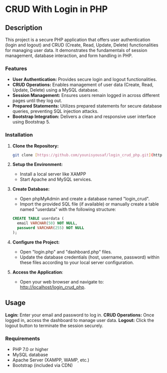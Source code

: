 # CRUD With Login in PHP

## Description

This project is a secure PHP application that offers user authentication (login and logout) and CRUD (Create, Read, Update, Delete) functionalities for managing user data. It demonstrates the fundamentals of session management, database interaction, and form handling in PHP.

### Features

* **User Authentication:** Provides secure login and logout functionalities.
* **CRUD Operations:** Enables management of user data (Create, Read, Update, Delete) using a MySQL database.
* **Session Management:** Ensures users remain logged in across different pages until they log out.
* **Prepared Statements:** Utilizes prepared statements for secure database queries, preventing SQL injection attacks.
* **Bootstrap Integration:** Delivers a clean and responsive user interface using Bootstrap 5.

### Installation

1. **Clone the Repository:**

   ```bash
   git clone [https://github.com/younisyousaf/login_crud_php.git](https://github.com/younisyousaf/login_crud_php.git);

   ```

2. **Setup the Environment:**
    * Install a local server like XAMPP
    * Start Apache and MySQL services.

3. **Create Database:**
    * Open phpMyAdmin and create a database named "login_crud".
    * Import the provided SQL file (if available) or manually create a table named "userdata" with the following structure:

    ```sql
    CREATE TABLE userdata (
      email VARCHAR(50) NOT NULL,
      password VARCHAR(255) NOT NULL
    );
    ```

4. **Configure the Project:**

    * Open "login.php" and "dashboard.php" files.
    * Update the database credentials (host, username, password) within these files according to your local server configuration.

5. **Access the Application**:

    * Open your web browser and navigate to: <http://localhost/login_crud_php>.

## Usage

**Login:** Enter your email and password to log in.
**CRUD Operations:** Once logged in, access the dashboard to manage user data.
**Logout:** Click the logout button to terminate the session securely.

### Requirements

* PHP 7.0 or higher
* MySQL database
* Apache Server (XAMPP, WAMP, etc.)
* Bootstrap (included via CDN)

